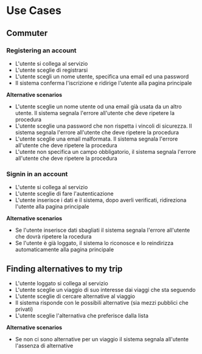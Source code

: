 # Use Cases

## Commuter

### Registering an account

+ L'utente si collega al servizio
+ L'utente sceglie di registrarsi
+ L'utente scegli un nome utente, specifica una email ed una password
+ Il sistema conferma l'iscrizione e ridirige l'utente alla pagina principale 

**Alternative scenarios**

* L'utente sceglie un nome utente od una email già usata da un altro utente. Il sistema segnala l'errore all'utente che deve ripetere la procedura
* L'utente sceglie una password che non rispetta i vincoli di sicurezza. Il sistema segnala l'errore all'utente che deve ripetere la procedura
* L'utente sceglie una email malformata. Il sistema segnala l'errore all'utente che deve ripetere la procedura
* L'utente non specifica un campo obbligatorio, il sistema segnala l'errore all'utente che deve ripetere la procedura

### Signin in an account

+ L'utente si collega al servizio  
+ L'utente sceglie di fare l'autenticazione
+ L'utente inserisce i dati e il sistema, dopo averli verificati, ridireziona l'utente alla pagina principale

**Alternative scenarios**

* Se l'utente inserisce dati sbagliati il sistema segnala l'errore all'utente che dovrà ripetere la rocedura 
* Se l'utente è già loggato, il sistema lo riconosce e lo reindirizza automaticamente alla pagina principale

## Finding alternatives to my trip

+ L'utente loggato si collega al servizio
+ L'utente sceglie un viaggio di suo interesse dai viaggi che sta seguendo
+ L'utente sceglie di cercare alternative al viaggio
+ Il sistema risponde con le possibili alternative (sia mezzi pubblici che privati)
+ L'utente sceglie l'alternativa che preferisce dalla lista

**Alternative scenarios**

* Se non ci sono alternative per un viaggio il sistema segnala all'utente l'assenza di alternative
